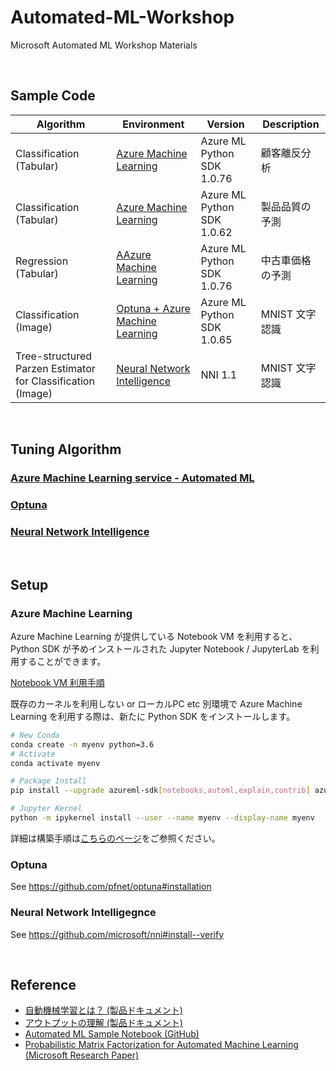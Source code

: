 # Automated-ML-Workshop

Microsoft Automated ML Workshop Materials 

<br/>

## Sample Code
| Algorithm | Environment | Version | Description | 
| --- | --- | --- | --- |
| Classification (Tabular) | [Azure Machine Learning](Sample/Azure-Machine-Learning-service/Churn-classification-explainer-remote.ipynb)| Azure ML Python SDK 1.0.76 | 顧客離反分析| 
| Classification (Tabular)| [Azure Machine Learning](Sample/Azure-Machine-Learning-service/FactoryQC-classification-explainer-remote.ipynb)| Azure ML Python SDK 1.0.62 | 製品品質の予測| 
| Regression (Tabular)| [AAzure Machine Learning](Sample/Azure-Machine-Learning-service/Automobile-regression-explainer.ipynb)|Azure ML Python SDK  1.0.76 | 中古車価格の予測| 
| Classification (Image)| [Optuna + Azure Machine Learning](Sample/Azure-Machine-Learning/Mnist-classification-keras-Optuna.ipynb)| Azure ML Python SDK 1.0.65 |  MNIST 文字認識| 
| Tree-structured Parzen Estimator for Classification (Image) | [Neural Network Intelligence](Sample/NNI/MNIST/)| NNI 1.1 | MNIST 文字認識| 



<br/>

## Tuning Algorithm

### [Azure Machine Learning service - Automated ML](./Azure-Machine-Learning-service.md)
### [Optuna](https://optuna.org/)
### [Neural Network Intelligence](https://github.com/microsoft/nni)

<br/>    
  
## Setup
### Azure Machine Learning

Azure Machine Learning が提供している Notebook VM を利用すると、Python SDK が予めインストールされた Jupyter Notebook / JupyterLab を利用することができます。

[Notebook VM 利用手順](https://docs.microsoft.com/ja-JP/azure/machine-learning/service/quickstart-run-cloud-notebook)

既存のカーネルを利用しない or ローカルPC etc 別環境で Azure Machine Learning を利用する際は、新たに Python SDK をインストールします。

```bash
# New Conda
conda create -n myenv python=3.6
# Activate 
conda activate myenv
```
```bash
# Package Install
pip install --upgrade azureml-sdk[notebooks,automl,explain,contrib] azureml-dataprep
```
```bash
# Jupyter Kernel
python -m ipykernel install --user --name myenv --display-name myenv
```

詳細は構築手順は[こちらのページ](https://docs.microsoft.com/ja-JP/azure/machine-learning/service/how-to-configure-environment#local)をご参照ください。

### Optuna
See  https://github.com/pfnet/optuna#installation

### Neural Network Intelligegnce
See  https://github.com/microsoft/nni#install--verify

<br/>

## Reference
- [自動機械学習とは？ (製品ドキュメント)](https://docs.microsoft.com/ja-JP/azure/machine-learning/service/concept-automated-ml?WT.mc_id=oreilly-webinar-lazzeri)
- [アウトプットの理解 (製品ドキュメント)](https://docs.microsoft.com/ja-jp/azure/machine-learning/service/how-to-understand-automated-ml)
- [Automated ML Sample Notebook (GitHub)](https://github.com/Azure/MachineLearningNotebooks/tree/master/how-to-use-azureml/automated-machine-learning)
- [Probabilistic Matrix Factorization for Automated Machine Learning
(Microsoft Research Paper)](https://www.microsoft.com/en-us/research/publication/probabilistic-matrix-factorization-for-automated-machine-learning/)


